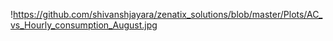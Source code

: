 !https://github.com/shivanshjayara/zenatix_solutions/blob/master/Plots/AC_vs_Hourly_consumption_August.jpg
